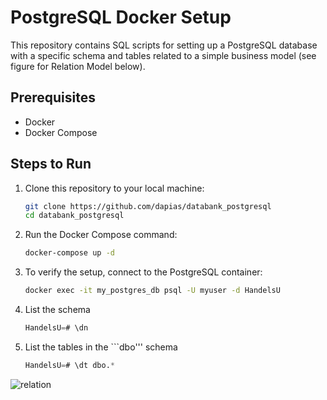 # PostgreSQL Docker Setup

This repository contains SQL scripts for setting up a PostgreSQL database with a specific schema and tables related to a simple business model (see figure for Relation Model below). 

## Prerequisites

- Docker
- Docker Compose

## Steps to Run

1. Clone this repository to your local machine:
   ```bash
   git clone https://github.com/dapias/databank_postgresql
   cd databank_postgresql

2. Run the Docker Compose command:
   ```bash
   docker-compose up -d
   
3. To verify the setup, connect to the PostgreSQL container:
   ```bash
   docker exec -it my_postgres_db psql -U myuser -d HandelsU

4. List the schema
   ```sql
   HandelsU=# \dn

5. List the tables in the ```dbo''' schema
   ```sql
   HandelsU=# \dt dbo.*


![relation](https://github.com/user-attachments/assets/e296a402-a2e9-4f71-a4bb-57f157621d09)
